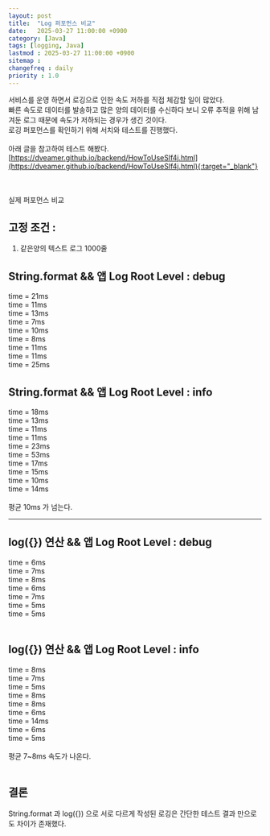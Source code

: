 ```yaml
---
layout: post
title:  "Log 퍼포먼스 비교"
date:   2025-03-27 11:00:00 +0900
category: [Java]
tags: [logging, Java]
lastmod : 2025-03-27 11:00:00 +0900
sitemap :
changefreq : daily
priority : 1.0
---
```

서비스를 운영 하면서 로깅으로 인한 속도 저하를 직접 체감할 일이 많았다.<br>
빠른 속도로 데이터를 발송하고 많은 양의 데이터를 수신하다 보니 오류 추적을 위해 남겨둔 로그 때문에 속도가 저하되는 경우가 생긴 것이다.<br>
로깅 퍼포먼스를 확인하기 위해 서치와 테스트를 진행했다. <br>
<br>
아래 글을 참고하여 테스트 해봤다.<br>
[https://dveamer.github.io/backend/HowToUseSlf4j.html](https://dveamer.github.io/backend/HowToUseSlf4j.html){:target="_blank"}<br>
<br> 
<br>

실제 퍼포먼스 비교<br>

## 고정 조건 : 
1. 같은양의 텍스트 로그 1000줄<br>

## String.format && 앱 Log Root Level : debug
time = 21ms<br>
time = 11ms<br>
time = 13ms<br>
time = 7ms<br>
time = 10ms<br>
time = 8ms<br>
time = 11ms<br>
time = 11ms<br>
time = 25ms<br>

## String.format && 앱 Log Root Level : info
time = 18ms<br>
time = 13ms<br>
time = 11ms<br>
time = 11ms<br>
time = 23ms<br>
time = 53ms<br>
time = 17ms<br>
time = 15ms<br>
time = 10ms<br>
time = 14ms<br>
 <br>
평균 10ms 가 넘는다.<br>

  ---

## log({}) 연산 && 앱 Log Root Level : debug
time = 6ms<br>
time = 7ms<br>
time = 8ms<br>
time = 6ms<br>
time = 7ms<br>
time = 5ms<br>
time = 5ms<br>
 <br>

## log({}) 연산 && 앱 Log Root Level : info
time = 8ms<br>
time = 7ms<br>
time = 5ms<br>
time = 8ms<br>
time = 8ms<br>
time = 6ms<br>
time = 14ms<br>
time = 6ms<br>
time = 5ms<br>
 <br>
평균 7~8ms 속도가 나온다.<br>
<br>

## 결론
String.format 과 log({}) 으로 서로 다르게 작성된 로깅은 간단한 테스트 결과 만으로도 차이가 존재했다.<br>
